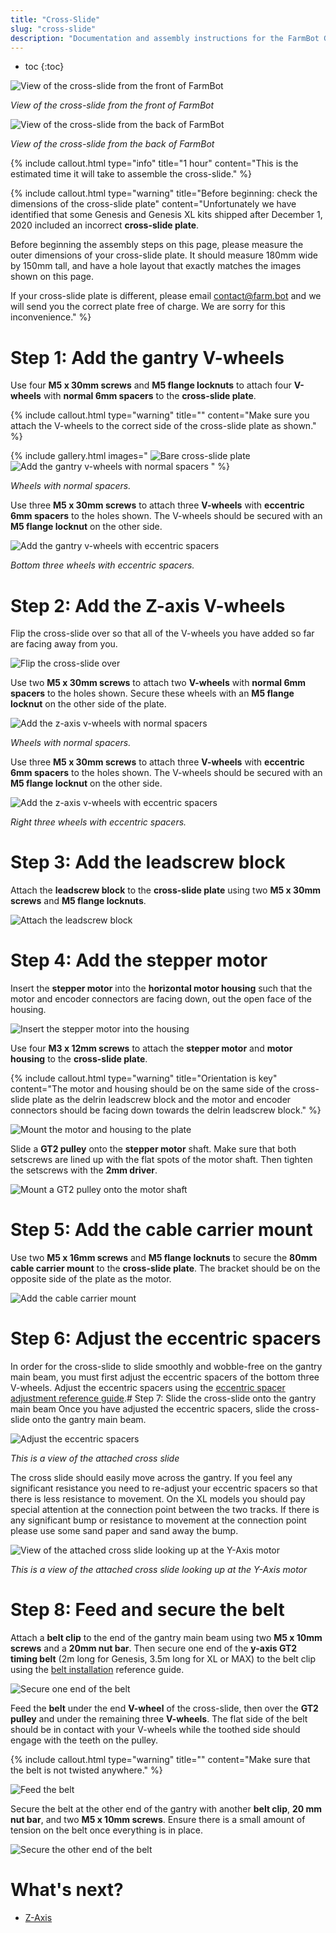```yaml
---
title: "Cross-Slide"
slug: "cross-slide"
description: "Documentation and assembly instructions for the FarmBot Genesis cross-slide"
---
```


* toc
{:toc}


![View of the cross-slide from the front of FarmBot](_images/Screen_Shot_2020-02-17_at_1.07.45_PM.png)

_View of the cross-slide from the front of FarmBot_

![View of the cross-slide from the back of FarmBot](_images/cross-slide2.JPG)

_View of the cross-slide from the back of FarmBot_

{%
include callout.html
type="info"
title="1 hour"
content="This is the estimated time it will take to assemble the cross-slide."
%}

{%
include callout.html
type="warning"
title="Before beginning: check the dimensions of the cross-slide plate"
content="Unfortunately we have identified that some Genesis and Genesis XL kits shipped after December 1, 2020 included an incorrect **cross-slide plate**.

Before beginning the assembly steps on this page, please measure the outer dimensions of your cross-slide plate. It should measure 180mm wide by 150mm tall, and have a hole layout that exactly matches the images shown on this page.

If your cross-slide plate is different, please email [contact@farm.bot](mailto:contact@farm.bot) and we will send you the correct plate free of charge. We are sorry for this inconvenience."
%}

# Step 1: Add the gantry V-wheels

Use four **M5 x 30mm screws** and **M5 flange locknuts** to attach four **V-wheels** with **normal 6mm spacers** to the **cross-slide plate**.

{%
include callout.html
type="warning"
title=""
content="Make sure you attach the V-wheels to the correct side of the cross-slide plate as shown."
%}

{% include gallery.html images="
![Bare cross-slide plate](_images/cs1.JPG)
![Add the gantry v-wheels with normal spacers](_images/cs2.JPG)
" %}

_Wheels with normal spacers._

Use three **M5 x 30mm screws** to attach three **V-wheels** with **eccentric 6mm spacers** to the holes shown. The V-wheels should be secured with an **M5 flange locknut** on the other side.

![Add the gantry v-wheels with eccentric spacers](_images/cs3.JPG)

_Bottom three wheels with eccentric spacers._

# Step 2: Add the Z-axis V-wheels

Flip the cross-slide over so that all of the V-wheels you have added so far are facing away from you.

![Flip the cross-slide over](_images/cs4.JPG)

Use two **M5 x 30mm screws** to attach two **V-wheels** with **normal 6mm spacers** to the holes shown. Secure these wheels with an **M5 flange locknut** on the other side of the plate.

![Add the z-axis v-wheels with normal spacers](_images/cs5.JPG)

_Wheels with normal spacers._

Use three **M5 x 30mm screws** to attach three **V-wheels** with **eccentric 6mm spacers** to the holes shown. The V-wheels should be secured with an **M5 flange locknut** on the other side.

![Add the z-axis v-wheels with eccentric spacers](_images/cs6.JPG)

_Right three wheels with eccentric spacers._

# Step 3: Add the leadscrew block

Attach the **leadscrew block** to the **cross-slide plate** using two **M5 x 30mm screws** and **M5 flange locknuts**.

![Attach the leadscrew block](_images/Screen_Shot_2020-02-17_at_1.08.34_PM.png)

# Step 4: Add the stepper motor

Insert the **stepper motor** into the **horizontal motor housing** such that the motor and encoder connectors are facing down, out the open face of the housing.

![Insert the stepper motor into the housing](_images/Screen_Shot_2020-02-16_at_1.27.37_PM.png)

Use four **M3 x 12mm screws** to attach the **stepper motor** and **motor housing** to the **cross-slide plate**.

{%
include callout.html
type="warning"
title="Orientation is key"
content="The motor and housing should be on the same side of the cross-slide plate as the delrin leadscrew block and the motor and encoder connectors should be facing down towards the delrin leadscrew block."
%}

![Mount the motor and housing to the plate](_images/cs8.5.JPG)

Slide a **GT2 pulley** onto the **stepper motor** shaft. Make sure that both setscrews are lined up with the flat spots of the motor shaft. Then tighten the setscrews with the **2mm driver**.

![Mount a GT2 pulley onto the motor shaft](_images/cs9.JPG)

# Step 5: Add the cable carrier mount

Use two **M5 x 16mm screws** and **M5 flange locknuts** to secure the **80mm cable carrier mount** to the **cross-slide plate**. The bracket should be on the opposite side of the plate as the motor.

![Add the cable carrier mount](_images/cs10.JPG)

# Step 6: Adjust the eccentric spacers

In order for the cross-slide to slide smoothly and wobble-free on the gantry main beam, you must first adjust the eccentric spacers of the bottom three V-wheels. Adjust the eccentric spacers using the [eccentric spacer adjustment reference guide](../Extras/reference/eccentric-spacer-adjustment.md).# Step 7: Slide the cross-slide onto the gantry main beam
Once you have adjusted the eccentric spacers, slide the cross-slide onto the gantry main beam.

![Adjust the eccentric spacers](_images/Screen_Shot_2020-02-16_at_1.58.25_PM.png)

_This is a view of the attached cross slide_

The cross slide should easily move across the gantry. If you feel any significant resistance you need to re-adjust your eccentric spacers so that there is less resistance to movement. On the XL models you should pay special attention at the connection point between the two tracks. If there is any significant bump or resistance to movement at the connection point please use some sand paper and sand away the bump.

![View of the attached cross slide looking up at the Y-Axis motor](_images/Cross_Slide.JPG)

_This is a view of the attached cross slide looking up at the Y-Axis motor_

# Step 8: Feed and secure the belt

Attach a **belt clip** to the end of the gantry main beam using two **M5 x 10mm screws** and a **20mm nut bar**. Then secure one end of the **y-axis GT2 timing belt** (2m long for Genesis, 3.5m long for XL or MAX) to the belt clip using the [belt installation](../Extras/reference/belt-installation.md) reference guide.

![Secure one end of the belt](_images/Screen_Shot_2020-02-16_at_2.02.51_PM.png)

Feed the **belt** under the end **V-wheel** of the cross-slide, then over the **GT2 pulley** and under the remaining three **V-wheels**. The flat side of the belt should be in contact with your V-wheels while the toothed side should engage with the teeth on the pulley.

{%
include callout.html
type="warning"
title=""
content="Make sure that the belt is not twisted anywhere."
%}

![Feed the belt](_images/Screen_Shot_2020-02-16_at_2.02.20_PM.png)

Secure the belt at the other end of the gantry with another **belt clip**, **20 mm nut bar**, and two **M5 x 10mm screws**. Ensure there is a small amount of tension on the belt once everything is in place.

![Secure the other end of the belt](_images/Screen_Shot_2020-02-16_at_2.03.31_PM.png)

# What's next?

 * [Z-Axis](z-axis.md)
